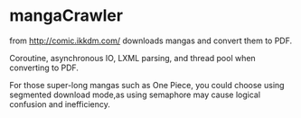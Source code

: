 # mangaCrawler

from http://comic.ikkdm.com/ downloads mangas and convert them to PDF.

Coroutine, asynchronous IO, LXML parsing, and thread pool when converting to PDF.

For those super-long mangas such as One Piece, you could choose using segmented download mode,as using semaphore may cause logical confusion and inefficiency.
